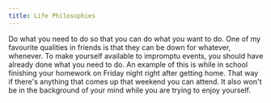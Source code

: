 ```yaml
---
title: Life Philosophies
---
```


Do what you need to do so that you can do what you want to do.
One of my favourite qualities in friends is that they can be down for whatever, whenever.
To make yourself available to impromptu events, you should have already done what you need to do.
An example of this is while in school finishing your homework on Friday night right after getting home. That way if there's anything that comes up that weekend you can attend. It also won't be in the background of your mind while you are trying to enjoy yourself.
